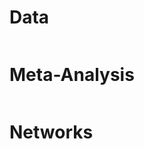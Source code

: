 # Data

```{include} documentation/Analysis---Data.md
```

# Meta-Analysis

```{include} documentation/Analysis---Data.md
```

# Networks

```{include} documentation/Analysis-‐-Network.md
```